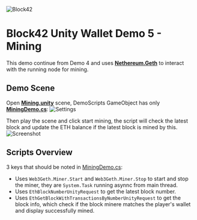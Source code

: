 ![Block42](http://assets.block42.world/images/icons/block42_logo_200.png)

# Block42 Unity Wallet Demo 5 - Mining
This demo continue from Demo 4 and uses [**Nethereum.Geth**](../../../../Plugins/Nethereum.Geth) to interact with the running node for mining.

## Demo Scene
Open [**Mining.unity**](Mining.unity) scene, DemoScripts GameObject has only [**MiningDemo.cs**](MiningDemo.cs):
![Settings](/Documents/Demo-05-Mining/01_demo_scripts.png)

Then play the scene and click start mining, the script will check the latest block and update the ETH balance if the latest block is mined by this.
![Screenshot](/Documents/Demo-05-Mining/02_screenshot.png)

## Scripts Overview
3 keys that should be noted in [MiningDemo.cs](MiningDemo.cs):

- Uses `Web3Geth.Miner.Start` and `Web3Geth.Miner.Stop` to start and stop the miner, they are `System.Task` running asynnc from main thread.
- Uses `EthBlockNumberUnityRequest` to get the latest block number.
- Uses `EthGetBlockWithTransactionsByNumberUnityRequest` to get the block info, which check if the block minere matches the player's wallet and display successfully mined.